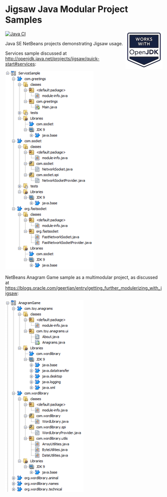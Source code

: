 # Jigsaw Java Modular Project Samples
[![Java CI](https://github.com/hdrhistogram/hdrhistogram/workflows/Java%20CI/badge.svg)](https://github.com/geertjanw/JigsawJavaModularProjectSamples/actions)
<a href="https://foojay.io"><img align="right" width="120" height="120" src="https://github.com/geertjanw/jmn/blob/master/www/WorksWithOpenJDK1.png"></a>

Java SE NetBeans projects demonstrating Jigsaw usage.

<p>Services sample discussed at <a href="http://openjdk.java.net/projects/jigsaw/quick-start#services">http://openjdk.java.net/projects/jigsaw/quick-start#services</a>:</p>
<img src="images/servicesample.png"></img>
<p>NetBeans Anagram Game sample as a multimodular project, as discussed at <a href="https://blogs.oracle.com/geertjan/entry/getting_further_modulerizing_with_jigsaw">https://blogs.oracle.com/geertjan/entry/getting_further_modulerizing_with_jigsaw</a>:</p>
<img src="images/anagramgamesample.png"></img>
